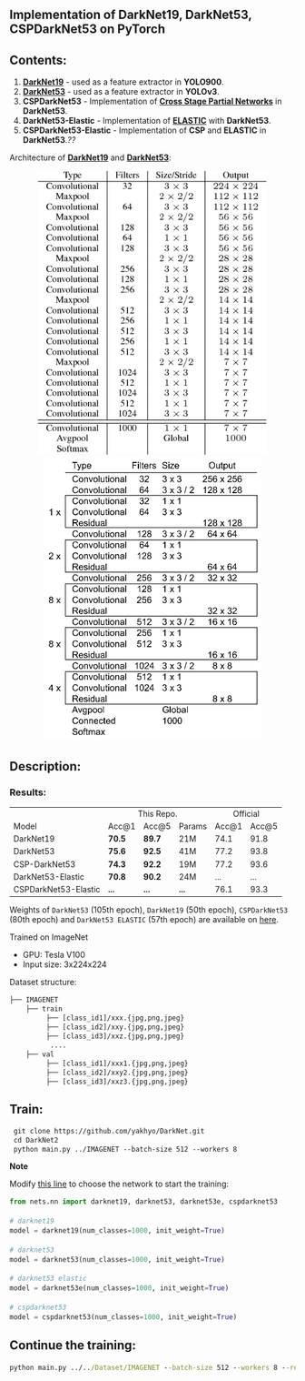 ## Implementation of DarkNet19, DarkNet53, CSPDarkNet53 on PyTorch

## Contents:
 
1. [**DarkNet19**](https://arxiv.org/pdf/1612.08242.pdf) - used as a feature extractor in **YOLO900**.
2. [**DarkNet53**](https://pjreddie.com/media/files/papers/YOLOv3.pdf) - used as a feature extractor in **YOLOv3**.
3. **CSPDarkNet53** - Implementation of [**Cross Stage Partial Networks**](https://openaccess.thecvf.com/content_CVPRW_2020/papers/w28/Wang_CSPNet_A_New_Backbone_That_Can_Enhance_Learning_Capability_of_CVPRW_2020_paper.pdf) in **DarkNet53**.
4. **DarkNet53-Elastic** - Implementation of [**ELASTIC**](https://openaccess.thecvf.com/content_CVPR_2019/papers/Wang_ELASTIC_Improving_CNNs_With_Dynamic_Scaling_Policies_CVPR_2019_paper.pdf) with **DarkNet53**. 
5. **CSPDarkNet53-Elastic** - Implementation of **CSP** and **ELASTIC** in **DarkNet53**._??_

Architecture of [**DarkNet19**](https://arxiv.org/pdf/1612.08242.pdf) and [**DarkNet53**](https://pjreddie.com/media/files/papers/YOLOv3.pdf):

<div align='center'>
  <img src='assets/darknet19.png' height="500px">
  <img src='assets/darknet53.png' height="500px">
</div>

##

## Description:

### Results:

<table>
  <tr>
    <td></td>
    <td colspan="3" align="center">This Repo.</td>
    <td colspan="2" align="center">Official</td>
  </tr>
  <tr>
    <td>Model</td>
    <td>Acc@1</td>
    <td>Acc@5</td>
    <td>Params</td>
    <td>Acc@1</td>
    <td>Acc@5</td>
  </tr>
  <tr>
    <td>DarkNet19</td>
    <td><strong>70.5</strong></td>
    <td><strong>89.7</strong></td>
    <td>21M</td>
    <td>74.1</td>
    <td>91.8</td>
  </tr>
  <tr>
    <td>DarkNet53</td>
    <td><strong>75.6</strong></td>
    <td><strong>92.5</strong></td>
    <td>41M</td>
    <td>77.2</td>
    <td>93.8</td>
  </tr>
  <tr>
    <td>CSP-DarkNet53</td>
    <td><strong>74.3</strong></td>
    <td><strong>92.2</strong></td>
    <td>19M</td>
    <td>77.2</td>
    <td>93.6</td>
  </tr>
<tr>
    <td>DarkNet53-Elastic</td>
    <td><strong>70.8</strong></td>
    <td><strong>90.2</strong></td>
    <td>24M</td>
    <td>...</td>
    <td>...</td>
  </tr>
<tr>
    <td>CSPDarkNet53-Elastic</td>
    <td><strong>...</strong></td>
    <td><strong>...</strong></td>
    <td><strong>...</strong></td>
    <td>76.1</td>
    <td>93.3</td>
  </tr>
</table>

Weights of `DarkNet53` (105th epoch), `DarkNet19` (50th epoch), `CSPDarkNet53` (80th epoch) and `DarkNet53 ELASTIC` (57th epoch) are available
on [here](https://www.dropbox.com/sh/90it0q8tsclbpia/AAA0xcObKyndZ-r_Ia9vN1Xra?dl=0).


Trained on ImageNet

- GPU: Tesla V100
- Input size: 3x224x224

Dataset structure:

```
├── IMAGENET 
    ├── train
         ├── [class_id1]/xxx.{jpg,png,jpeg}
         ├── [class_id2]/xxy.{jpg,png,jpeg}
         ├── [class_id3]/xxz.{jpg,png,jpeg}
          ....
    ├── val
         ├── [class_id1]/xxx1.{jpg,png,jpeg}
         ├── [class_id2]/xxy2.{jpg,png,jpeg}
         ├── [class_id3]/xxz3.{jpg,png,jpeg}
```

## Train:

```
 git clone https://github.com/yakhyo/DarkNet.git
 cd DarkNet2
 python main.py ../IMAGENET --batch-size 512 --workers 8
```

**Note**

Modify [this line](https://github.com/yakhyo/DarkNet/blob/bf1d0c50935d71fa3918fa65060f73c047733acf/main.py#L52) to choose the network to start the training:

```python
from nets.nn import darknet19, darknet53, darknet53e, cspdarknet53

# darknet19
model = darknet19(num_classes=1000, init_weight=True)

# darknet53
model = darknet53(num_classes=1000, init_weight=True)

# darknet53 elastic
model = darknet53e(num_classes=1000, init_weight=True)

# cspdarknet53
model = cspdarknet53(num_classes=1000, init_weight=True)
```

## Continue the training:
```cmd
python main.py ../../Dataset/IMAGENET --batch-size 512 --workers 8 --resume darknet53.pth.tar
```
